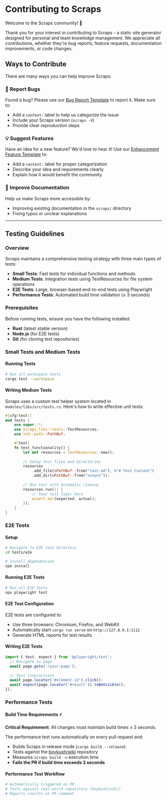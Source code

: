 # Contributing to Scraps

Welcome to the Scraps community! 🎉

Thank you for your interest in contributing to Scraps - a static site generator designed for personal and team knowledge management. We appreciate all contributions, whether they're bug reports, feature requests, documentation improvements, or code changes.

## Ways to Contribute

There are many ways you can help improve Scraps:

### 🐛 Report Bugs
Found a bug? Please use our [Bug Report Template](https://github.com/boykush/scraps/issues/new?assignees=&labels=bug&projects=&template=bug-report-template.md&title=) to report it. Make sure to:
- Add a `context:` label to help us categorize the issue
- Include your Scraps version (`scraps -V`)
- Provide clear reproduction steps

### 💡 Suggest Features
Have an idea for a new feature? We'd love to hear it! Use our [Enhancement Feature Template](https://github.com/boykush/scraps/issues/new?assignees=&labels=enhancement&projects=&template=enhancement-feature-template.md&title=) to:
- Add a `context:` label for proper categorization
- Describe your idea and requirements clearly
- Explain how it would benefit the community

### 📖 Improve Documentation
Help us make Scraps more accessible by:
- Improving existing documentation in the `scraps/` directory
- Fixing typos or unclear explanations

---

## Testing Guidelines

### Overview

Scraps maintains a comprehensive testing strategy with three main types of tests:
- **Small Tests**: Fast tests for individual functions and methods
- **Medium Tests**: Integration tests using TestResources for file system operations
- **E2E Tests**: Large, browser-based end-to-end tests using Playwright
- **Performance Tests**: Automated build time validation (≤ 3 seconds)

### Prerequisites

Before running tests, ensure you have the following installed:

- **Rust** (latest stable version)
- **Node.js** (for E2E tests)
- **Git** (for cloning test repositories)

### Small Tests and Medium Tests

#### Running Tests

```bash
# Run all workspace tests
cargo test --workspace
```

#### Writing Medium Tests

Scraps uses a custom test helper system located in `modules/libs/src/tests.rs`. Here's how to write effective unit tests:

```rust
#[cfg(test)]
mod tests {
    use super::*;
    use scraps_libs::tests::TestResources;
    use std::path::PathBuf;

    #[test]
    fn test_functionality() {
        let mut resources = TestResources::new();
        
        // Setup test files and directories
        resources
            .add_file(&PathBuf::from("test.md"), b"# Test Content")
            .add_dir(&PathBuf::from("output"));
        
        // Run test with automatic cleanup
        resources.run(|| {
            // Your test logic here
            assert_eq!(expected, actual);
        });
    }
}
```

### E2E Tests

#### Setup

```bash
# Navigate to E2E test directory
cd tests/e2e

# Install dependencies
npm install
```

#### Running E2E Tests

```bash
# Run all E2E tests
npx playwright test
```

#### E2E Test Configuration

E2E tests are configured to:
- Use three browsers: Chromium, Firefox, and WebKit
- Automatically start `cargo run serve` on `http://127.0.0.1:1112`
- Generate HTML reports for test results

#### Writing E2E Tests

```typescript
import { test, expect } from '@playwright/test';
  // Navigate to page
  await page.goto('/your-page');
  
  // Test interactions
  await page.locator('#element-id').click();
  await expect(page.locator('#result')).toBeVisible();
});
```

### Performance Tests

#### Build Time Requirements ⚡

**Critical Requirement**: All changes must maintain build times ≤ 3 seconds.

The performance test runs automatically on every pull request and:
- Builds Scraps in release mode (`cargo build --release`)
- Tests against the [boykush/wiki](https://github.com/boykush/wiki) repository
- Measures `scraps build -v` execution time
- **Fails the PR if build time exceeds 3 seconds**

#### Performance Test Workflow

```yaml
# Automatically triggered on PR
# Tests against real-world repository (boykush/wiki)
# Reports results as PR comment
```